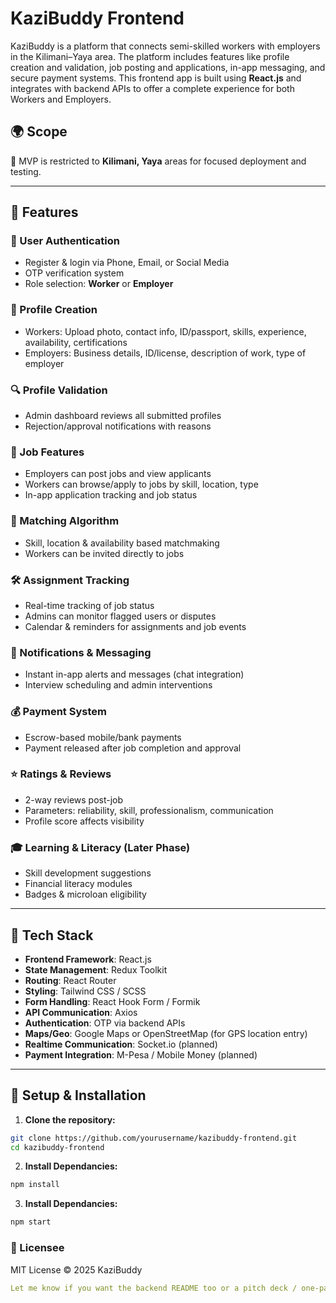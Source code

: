 # KaziBuddy Frontend

KaziBuddy is a platform that connects semi-skilled workers with employers in the Kilimani–Yaya area. The platform includes features like profile creation and validation, job posting and applications, in-app messaging, and secure payment systems. This frontend app is built using **React.js** and integrates with backend APIs to offer a complete experience for both Workers and Employers.

## 🌍 Scope

🚧 MVP is restricted to **Kilimani, Yaya** areas for focused deployment and testing.

---

## 🚀 Features

### 👤 User Authentication

- Register & login via Phone, Email, or Social Media
- OTP verification system
- Role selection: **Worker** or **Employer**

### 📝 Profile Creation

- Workers: Upload photo, contact info, ID/passport, skills, experience, availability, certifications
- Employers: Business details, ID/license, description of work, type of employer

### 🔍 Profile Validation

- Admin dashboard reviews all submitted profiles
- Rejection/approval notifications with reasons

### 💼 Job Features

- Employers can post jobs and view applicants
- Workers can browse/apply to jobs by skill, location, type
- In-app application tracking and job status

### 🧠 Matching Algorithm

- Skill, location & availability based matchmaking
- Workers can be invited directly to jobs

### 🛠 Assignment Tracking

- Real-time tracking of job status
- Admins can monitor flagged users or disputes
- Calendar & reminders for assignments and job events

### 💬 Notifications & Messaging

- Instant in-app alerts and messages (chat integration)
- Interview scheduling and admin interventions

### 💰 Payment System

- Escrow-based mobile/bank payments
- Payment released after job completion and approval

### ⭐ Ratings & Reviews

- 2-way reviews post-job
- Parameters: reliability, skill, professionalism, communication
- Profile score affects visibility

### 🎓 Learning & Literacy (Later Phase)

- Skill development suggestions
- Financial literacy modules
- Badges & microloan eligibility

---

## 🧩 Tech Stack

- **Frontend Framework**: React.js
- **State Management**: Redux Toolkit
- **Routing**: React Router
- **Styling**: Tailwind CSS / SCSS
- **Form Handling**: React Hook Form / Formik
- **API Communication**: Axios
- **Authentication**: OTP via backend APIs
- **Maps/Geo**: Google Maps or OpenStreetMap (for GPS location entry)
- **Realtime Communication**: Socket.io (planned)
- **Payment Integration**: M-Pesa / Mobile Money (planned)

---

## 🧪 Setup & Installation

1. **Clone the repository:**

```bash
git clone https://github.com/yourusername/kazibuddy-frontend.git
cd kazibuddy-frontend
```

2. **Install Dependancies:**

```bash
npm install
```

3. **Install Dependancies:**

```bash
npm start
```

### 📄 Licensee

MIT License © 2025 KaziBuddy

```yaml
Let me know if you want the backend README too or a pitch deck / one-pager for investors/employers!
```
